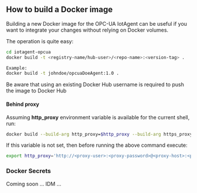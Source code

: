 ## How to build a Docker image

Building a new Docker image for the OPC-UA IotAgent can be useful if you want to integrate your changes without relying
on Docker volumes.

The operation is quite easy:

```bash
cd iotagent-opcua
docker build -t <registry-name/hub-user>/<repo-name>:<version-tag> .

Example:
docker build -t johndoe/opcuaDoeAgent:1.0 .
```

Be aware that using an existing Docker Hub username is required to push the image to Docker Hub

#### Behind proxy

Assuming **http_proxy** environment variable is available for the current shell, run:

```bash
docker build --build-arg http_proxy=$http_proxy --build-arg https_proxy=$http_proxy -t <registry-name/hub-user>/<repo-name>:<version-tag> .
```

If this variable is not set, then before running the above command execute:

```bash
export http_proxy='http://<proxy-user>:<proxy-password>@<proxy-host>:<proxy-port>'
```

### Docker Secrets

Coming soon ... IDM ...
